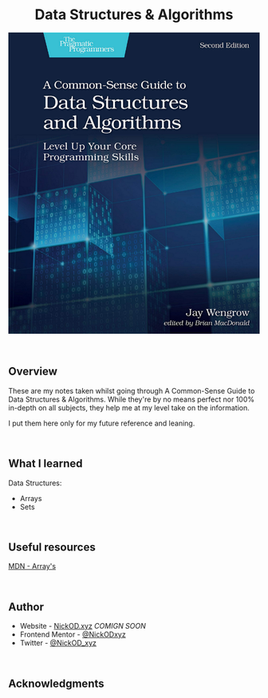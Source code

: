<h1 align="center">Data Structures & Algorithms</h1>

![A Common-Sense Guide to Data Structures & Algorithms](https://github.com/NickODxyz/Data-Structures-Algorithms/blob/main/Data%20Structures%20%26%20Algorithms.PNG)

<br>

## Overview

These are my notes taken whilst going through A Common-Sense Guide to Data Structures & Algorithms. While they're by no means perfect nor 100% in-depth on all subjects, they help me at my level take on the information.

I put them here only for my future reference and leaning.

<br>

## What I learned

Data Structures:
- Arrays
- Sets

<br>

## Useful resources

[MDN - Array's](https://developer.mozilla.org/en-US/docs/Web/JavaScript/Reference/Global_Objects/Array)

<br>

## Author

- Website - [NickOD.xyz](http://www.NickOD.xyz) <em>COMIGN SOON</em>
- Frontend Mentor - [@NickODxyz](https://www.frontendmentor.io/profile/NickODxyz)
- Twitter - [@NickOD_xyz](https://twitter.com/NickOD_xyz)

<br>

## Acknowledgments
